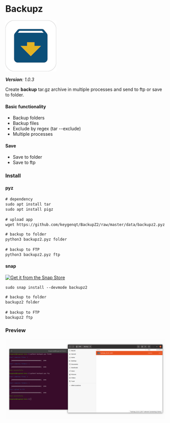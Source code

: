 Backupz
===================

![picture](data/icon-160.png)

***Version**: 1.0.3*

Create **backup** tar.gz archive in multiple processes and send to ftp or save to folder.

#### Basic functionality

* Backup folders
* Backup files
* Exclude by regex (tar --exclude)
* Multiple processes

#### Save

* Save to folder
* Save to ftp

### Install

#### pyz

```shell
# dependency
sudo apt install tar
sudo apt install pigz

# upload app
wget https://github.com/keygenqt/BackupZ2/raw/master/data/backupz2.pyz
```

```shell
# backup to folder
python3 backupz2.pyz folder

# backup to FTP
python3 backupz2.pyz ftp
```

####

#### snap

[![Get it from the Snap Store](https://snapcraft.io/static/images/badges/en/snap-store-black.svg)](https://snapcraft.io/backupz2)

```shell
sudo snap install --devmode backupz2
```

```shell
# backup to folder
backupz2 folder

# backup to FTP
backupz2 ftp
```

### Preview

![picture](data/preview.png)

